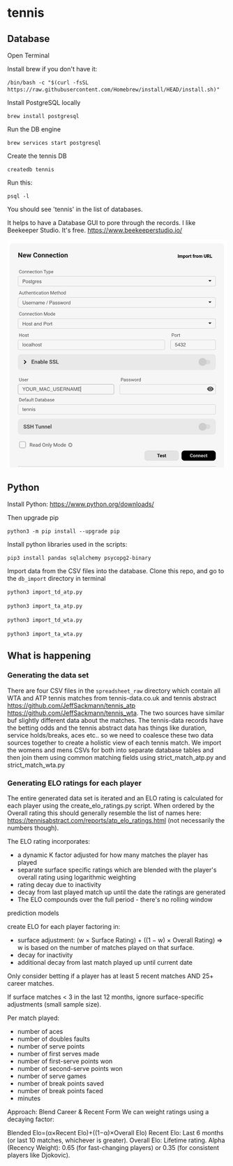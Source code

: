 # tennis
## Database

Open Terminal

Install brew if you don't have it:

    /bin/bash -c "$(curl -fsSL https://raw.githubusercontent.com/Homebrew/install/HEAD/install.sh)"

Install PostgreSQL locally

    brew install postgresql

Run the DB engine

    brew services start postgresql

Create the tennis DB

    createdb tennis

Run this:

    psql -l

You should see 'tennis' in the list of databases.

It helps to have a Database GUI to pore through the records.  I like Beekeeper Studio.  It's free. https://www.beekeeperstudio.io/ 

![Beekeeper Studio connection details](img/BeeKeeperStudioConn.png)

## Python

Install Python: https://www.python.org/downloads/

Then upgrade pip

    python3 -m pip install --upgrade pip

Install python libraries used in the scripts:

    pip3 install pandas sqlalchemy psycopg2-binary

Import data from the CSV files into the database.  Clone this repo, and go to the `db_import` directory in terminal

    python3 import_td_atp.py

    python3 import_ta_atp.py

    python3 import_td_wta.py

    python3 import_ta_wta.py

## What is happening

### Generating the data set

There are four CSV files in the `spreadsheet_raw` directory which contain all WTA and ATP tennis matches from tennis-data.co.uk and tennis abstract https://github.com/JeffSackmann/tennis_atp https://github.com/JeffSackmann/tennis_wta.  The two sources have similar buf slightly different data about the matches.  The tennis-data records have the betting odds and the tennis abstract data has things like duration, service holds/breaks, aces etc.. so we need to coalesce these two data sources together to create a holistic view of each tennis match.  We import the womens and mens CSVs for both into separate database tables and then join them using common matching fields using strict_match_atp.py and strict_match_wta.py

### Generating ELO ratings for each player

The entire generated data set is iterated and an ELO rating is calculated for each player using the create_elo_ratings.py script.  When ordered by the Overall rating this should generally resemble the list of names here: https://tennisabstract.com/reports/atp_elo_ratings.html (not necessarily the numbers though).

The ELO rating incorporates:

- a dynamic K factor adjusted for how many matches the player has played
- separate surface specific ratings which are blended with the player's overall rating using logarithmic weighting
- rating decay due to inactivity
- decay from last played match up until the date the ratings are generated
- The ELO compounds over the full period - there's no rolling window




prediction models

create ELO for each player factoring in:
- surface adjustment: (w × Surface Rating) + ((1 − w) × Overall Rating) => w is based on the number of matches played on that surface.
- decay for inactivity
- additional decay from last match played up until current date

Only consider betting if a player has at least 5 recent matches AND 25+ career matches.

If surface matches < 3 in the last 12 months, ignore surface-specific adjustments (small sample size).

Per match played:
- number of aces
- number of doubles faults
- number of serve points
- number of first serves made
- number of first-serve points won
- number of second-serve points won
- number of serve games
- number of break points saved
- number of break points faced
- minutes

Approach: Blend Career & Recent Form
We can weight ratings using a decaying factor:


Blended Elo=(α×Recent Elo)+((1−α)×Overall Elo)
Recent Elo: Last 6 months (or last 10 matches, whichever is greater).
Overall Elo: Lifetime rating.
Alpha (Recency Weight): 0.65 (for fast-changing players) or 0.35 (for consistent players like Djokovic).